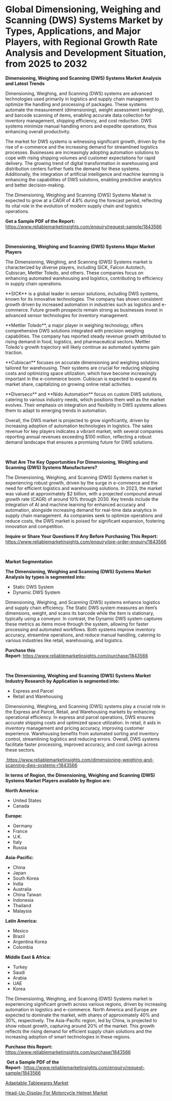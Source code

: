 <p><h1>Global Dimensioning, Weighing and Scanning (DWS) Systems Market by Types, Applications, and Major Players, with Regional Growth Rate Analysis and Development Situation, from 2025 to 2032</h1></p><p><strong>Dimensioning, Weighing and Scanning (DWS) Systems Market Analysis and Latest Trends</strong></p>
<p><p>Dimensioning, Weighing, and Scanning (DWS) systems are advanced technologies used primarily in logistics and supply chain management to optimize the handling and processing of packages. These systems automate the measurement (dimensioning), weight assessment (weighing), and barcode scanning of items, enabling accurate data collection for inventory management, shipping efficiency, and cost reduction. DWS systems minimize manual handling errors and expedite operations, thus enhancing overall productivity.</p><p>The market for DWS systems is witnessing significant growth, driven by the rise of e-commerce and the increasing demand for streamlined logistics processes. Businesses are increasingly adopting automation solutions to cope with rising shipping volumes and customer expectations for rapid delivery. The growing trend of digital transformation in warehousing and distribution centers further fuels the demand for these systems. Additionally, the integration of artificial intelligence and machine learning is enhancing the capabilities of DWS solutions, enabling predictive analytics and better decision-making.</p><p>The Dimensioning, Weighing and Scanning (DWS) Systems Market is expected to grow at a CAGR of 4.8% during the forecast period, reflecting its vital role in the evolution of modern supply chain and logistics operations.</p></p>
<p><strong>Get a Sample PDF of the Report:&nbsp;</strong> <a href="https://www.reliablemarketinsights.com/enquiry/request-sample/1843566?utm_campaign=2013&utm_medium=2&utm_source=Github&utm_content=ia&utm_term=28022025&utm_id=dimensioning-weighing-and-scanning-dws-systems">https://www.reliablemarketinsights.com/enquiry/request-sample/1843566</a></p>
<p>&nbsp;</p>
<p><strong>Dimensioning, Weighing and Scanning (DWS) Systems Major Market Players</strong></p>
<p><p>The Dimensioning, Weighing, and Scanning (DWS) Systems market is characterized by diverse players, including SICK, Falcon Autotech, Cubiscan, Mettler Toledo, and others. These companies focus on enhancing automated warehousing and logistics, contributing to efficiency in supply chain operations.</p><p>**SICK** is a global leader in sensor solutions, including DWS systems, known for its innovative technologies. The company has shown consistent growth driven by increased automation in industries such as logistics and e-commerce. Future growth prospects remain strong as businesses invest in advanced sensor technologies for inventory management.</p><p>**Mettler Toledo**, a major player in weighing technology, offers comprehensive DWS solutions integrated with precision weighing capabilities. The company has reported steady revenue growth attributed to rising demand in food, logistics, and pharmaceutical sectors. Mettler Toledo's growth trajectory will likely continue as automated systems gain traction.</p><p>**Cubiscan** focuses on accurate dimensioning and weighing solutions tailored for warehousing. Their systems are crucial for reducing shipping costs and optimizing space utilization, which have become increasingly important in the e-commerce boom. Cubiscan is expected to expand its market share, capitalizing on growing online retail activities.</p><p>**Diverseco** and **Nido Automation** focus on custom DWS solutions, catering to various industry needs, which positions them well as the market evolves. Their emphasis on integration and flexibility in DWS systems allows them to adapt to emerging trends in automation.</p><p>Overall, the DWS market is projected to grow significantly, driven by increasing adoption of automation technologies in logistics. The sales revenue for key players indicates a vibrant market, with several companies reporting annual revenues exceeding $100 million, reflecting a robust demand landscape that ensures a promising future for DWS solutions.</p></p>
<p>&nbsp;</p>
<p><strong>What Are The Key Opportunities For Dimensioning, Weighing and Scanning (DWS) Systems Manufacturers?</strong></p>
<p><p>The Dimensioning, Weighing, and Scanning (DWS) Systems market is experiencing robust growth, driven by the surge in e-commerce and the need for efficient logistics and warehousing solutions. In 2023, the market was valued at approximately $2 billion, with a projected compound annual growth rate (CAGR) of around 10% through 2030. Key trends include the integration of AI and machine learning for enhanced accuracy and automation, alongside increasing demand for real-time data analytics in supply chain management. As companies seek to optimize operations and reduce costs, the DWS market is poised for significant expansion, fostering innovation and competition.</p></p>
<p><strong>Inquire or Share Your Questions If Any Before Purchasing This Report:</strong> <a href="https://www.reliablemarketinsights.com/enquiry/pre-order-enquiry/1843566?utm_campaign=2013&utm_medium=2&utm_source=Github&utm_content=ia&utm_term=28022025&utm_id=dimensioning-weighing-and-scanning-dws-systems">https://www.reliablemarketinsights.com/enquiry/pre-order-enquiry/1843566</a></p>
<p>&nbsp;</p>
<p><strong>Market Segmentation</strong></p>
<p><strong>The Dimensioning, Weighing and Scanning (DWS) Systems Market Analysis by types is segmented into:</strong></p>
<p><ul><li>Static DWS System</li><li>Dynamic DWS System</li></ul></p>
<p><p>Dimensioning, Weighing, and Scanning (DWS) systems enhance logistics and supply chain efficiency. The Static DWS system measures an item’s dimensions, weight, and scans its barcode while the item is stationary, typically using a conveyor. In contrast, the Dynamic DWS system captures these metrics as items move through the system, allowing for faster processing and automated workflows. Both systems improve inventory accuracy, streamline operations, and reduce manual handling, catering to various industries like retail, warehousing, and logistics.</p></p>
<p><strong>Purchase this Report:&nbsp;</strong><a href="https://www.reliablemarketinsights.com/purchase/1843566?utm_campaign=2013&utm_medium=2&utm_source=Github&utm_content=ia&utm_term=28022025&utm_id=dimensioning-weighing-and-scanning-dws-systems">https://www.reliablemarketinsights.com/purchase/1843566</a></p>
<p>&nbsp;</p>
<p><strong>The Dimensioning, Weighing and Scanning (DWS) Systems Market Industry Research by Application is segmented into:</strong></p>
<p><ul><li>Express and Parcel</li><li>Retail and Warehousing</li></ul></p>
<p><p>Dimensioning, Weighing, and Scanning (DWS) systems play a crucial role in the Express and Parcel, Retail, and Warehousing markets by enhancing operational efficiency. In express and parcel operations, DWS ensures accurate shipping costs and optimized space utilization. In retail, it aids in inventory management and pricing accuracy, improving customer experience. Warehousing benefits from automated sorting and inventory control, streamlining logistics and reducing errors. Overall, DWS systems facilitate faster processing, improved accuracy, and cost savings across these sectors.</p></p>
<p><a href="https://www.reliablemarketinsights.com/dimensioning-weighing-and-scanning-dws-systems-r1843566?utm_campaign=2013&utm_medium=2&utm_source=Github&utm_content=ia&utm_term=28022025&utm_id=dimensioning-weighing-and-scanning-dws-systems">&nbsp;https://www.reliablemarketinsights.com/dimensioning-weighing-and-scanning-dws-systems-r1843566</a></p>
<p><strong>In terms of Region, the Dimensioning, Weighing and Scanning (DWS) Systems Market Players available by Region are:</strong></p>
<p>
    <p> <strong> North America: </strong>
        <ul>
            <li>United States</li>
            <li>Canada</li>
        </ul>
        </p> 
    <p> <strong> Europe: </strong>
        <ul>
            <li>Germany</li>
            <li>France</li>
            <li>U.K.</li>
            <li>Italy</li>
            <li>Russia</li>
        </ul>
        </p> 
    <p> <strong> Asia-Pacific: </strong>
        <ul>
            <li>China</li>
            <li>Japan</li>
            <li>South Korea</li>
            <li>India</li>
            <li>Australia</li>
            <li>China Taiwan</li>
            <li>Indonesia</li>
            <li>Thailand</li>
            <li>Malaysia</li>
        </ul>
        </p> 
    <p> <strong> Latin America: </strong>
        <ul>
            <li>Mexico</li>
            <li>Brazil</li>
            <li>Argentina Korea</li>
            <li>Colombia</li>
        </ul>
        </p> 
    <p> <strong> Middle East & Africa: </strong>
        <ul>
            <li>Turkey</li>
            <li>Saudi</li>
            <li>Arabia</li>
            <li>UAE</li>
            <li>Korea</li>
        </ul>
    </p>
    </p>
<p><p>The Dimensioning, Weighing, and Scanning (DWS) Systems market is experiencing significant growth across various regions, driven by increasing automation in logistics and e-commerce. North America and Europe are expected to dominate the market, with shares of approximately 40% and 30%, respectively. The Asia-Pacific region, led by China, is projected to show robust growth, capturing around 20% of the market. This growth reflects the rising demand for efficient supply chain solutions and the increasing adoption of smart technologies in these regions.</p></p>
<p><strong>Purchase this Report: </strong><a href="https://www.reliablemarketinsights.com/purchase/1843566?utm_campaign=2013&utm_medium=2&utm_source=Github&utm_content=ia&utm_term=28022025&utm_id=dimensioning-weighing-and-scanning-dws-systems">https://www.reliablemarketinsights.com/purchase/1843566</a></p>
<p>&nbsp;<strong>Get a Sample PDF of the Report:&nbsp;&nbsp;</strong><a href="https://www.reliablemarketinsights.com/enquiry/request-sample/1843566?utm_campaign=2013&utm_medium=2&utm_source=Github&utm_content=ia&utm_term=28022025&utm_id=dimensioning-weighing-and-scanning-dws-systems">https://www.reliablemarketinsights.com/enquiry/request-sample/1843566</a></p>
<p><strong></strong></p>
<p><p><a href="https://github.com/alberthagorsuch/Market-Research-Report-List-1/blob/main/adaptable-tablewares-market.md?utm_campaign=2013&utm_medium=2&utm_source=Github&utm_content=ia&utm_term=28022025&utm_id=dimensioning-weighing-and-scanning-dws-systems">Adaptable Tablewares Market</a></p><p><a href="https://github.com/donnettaletizia/Market-Research-Report-List-1/blob/main/head-up-display-for-motorcycle-helmet-market.md?utm_campaign=2013&utm_medium=2&utm_source=Github&utm_content=ia&utm_term=28022025&utm_id=dimensioning-weighing-and-scanning-dws-systems">Head-Up-Display For Motorcycle Helmet Market</a></p></p>